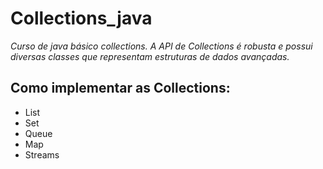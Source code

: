 # Collections_java
*Curso de java básico collections. 
A API de Collections é robusta e possui diversas classes que representam estruturas de dados avançadas.*
## Como implementar as Collections:
- List
- Set
- Queue
- Map
- Streams
